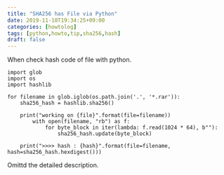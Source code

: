 ```yaml
---
title: "SHA256 has File via Python"
date: 2019-11-10T19:34:25+09:00
categories: [howtolog]
tags: [python,howto,tip,sha256,hash]
draft: false
---
```


When check hash code of file with python.

<!--more-->

```
import glob
import os
import hashlib

for filename in glob.iglob(os.path.join('.', '*.rar')):
    sha256_hash = hashlib.sha256()

    print("working on {file}".format(file=filename))
	    with open(filename, "rb") as f:
	        for byte_block in iter(lambda: f.read(1024 * 64), b""):
	            sha256_hash.update(byte_block)
	    
    print(">>>> hash : {hash}".format(file=filename, hash=sha256_hash.hexdigest()))
```

Omittd the detailed description.

